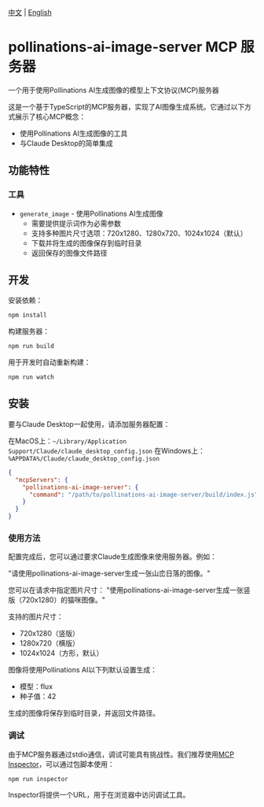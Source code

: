 [中文](README_zh.md) | [English](README.md)

# pollinations-ai-image-server MCP 服务器

一个用于使用Pollinations AI生成图像的模型上下文协议(MCP)服务器

这是一个基于TypeScript的MCP服务器，实现了AI图像生成系统。它通过以下方式展示了核心MCP概念：

- 使用Pollinations AI生成图像的工具
- 与Claude Desktop的简单集成

## 功能特性

### 工具
- `generate_image` - 使用Pollinations AI生成图像
  - 需要提供提示词作为必需参数
  - 支持多种图片尺寸选项：720x1280、1280x720、1024x1024（默认）
  - 下载并将生成的图像保存到临时目录
  - 返回保存的图像文件路径

## 开发

安装依赖：
```bash
npm install
```

构建服务器：
```bash
npm run build
```

用于开发时自动重新构建：
```bash
npm run watch
```

## 安装

要与Claude Desktop一起使用，请添加服务器配置：

在MacOS上：`~/Library/Application Support/Claude/claude_desktop_config.json`
在Windows上：`%APPDATA%/Claude/claude_desktop_config.json`

```json
{
  "mcpServers": {
    "pollinations-ai-image-server": {
      "command": "/path/to/pollinations-ai-image-server/build/index.js"
    }
  }
}
```

### 使用方法

配置完成后，您可以通过要求Claude生成图像来使用服务器。例如：

"请使用pollinations-ai-image-server生成一张山峦日落的图像。"

您可以在请求中指定图片尺寸：
"使用pollinations-ai-image-server生成一张竖版（720x1280）的猫咪图像。"

支持的图片尺寸：
- 720x1280（竖版）
- 1280x720（横版）
- 1024x1024（方形，默认）

图像将使用Pollinations AI以下列默认设置生成：
- 模型：flux
- 种子值：42

生成的图像将保存到临时目录，并返回文件路径。

### 调试

由于MCP服务器通过stdio通信，调试可能具有挑战性。我们推荐使用[MCP Inspector](https://github.com/modelcontextprotocol/inspector)，可以通过包脚本使用：

```bash
npm run inspector
```

Inspector将提供一个URL，用于在浏览器中访问调试工具。